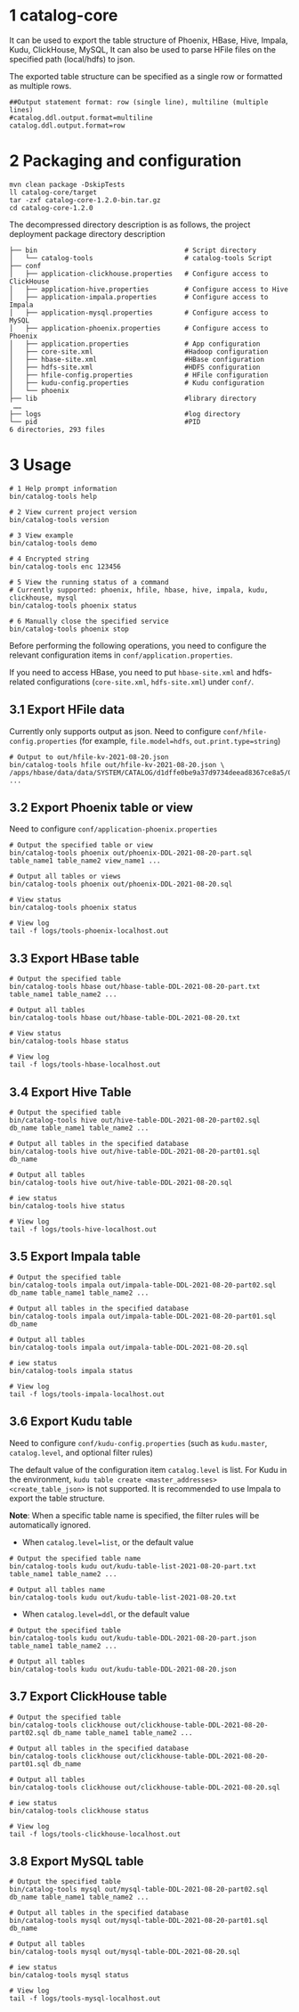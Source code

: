 
# 1 catalog-core
It can be used to export the table structure of Phoenix, HBase, Hive, Impala, Kudu, ClickHouse, MySQL,
It can also be used to parse HFile files on the specified path (local/hdfs) to json.

The exported table structure can be specified as a single row or formatted as multiple rows.
```
##Output statement format: row (single line), multiline (multiple lines)
#catalog.ddl.output.format=multiline
catalog.ddl.output.format=row
```

# 2 Packaging and configuration
```
mvn clean package -DskipTests
ll catalog-core/target
tar -zxf catalog-core-1.2.0-bin.tar.gz
cd catalog-core-1.2.0
```

The decompressed directory description is as follows, 
the project deployment package directory description
```
├── bin                                     # Script directory
│   └── catalog-tools                       # catalog-tools Script
├── conf
│   ├── application-clickhouse.properties   # Configure access to ClickHouse
│   ├── application-hive.properties         # Configure access to Hive
│   ├── application-impala.properties       # Configure access to Impala
│   ├── application-mysql.properties        # Configure access to MySQL
│   ├── application-phoenix.properties      # Configure access to Phoenix
│   ├── application.properties              # App configuration
│   ├── core-site.xml                       #Hadoop configuration
│   ├── hbase-site.xml                      #HBase configuration
│   ├── hdfs-site.xml                       #HDFS configuration
│   ├── hfile-config.properties             # HFile configuration
│   ├── kudu-config.properties              # Kudu configuration
│   └── phoenix
├── lib                                     #library directory
 ……
├── logs                                    #log directory
└── pid                                     #PID
6 directories, 293 files
```

# 3 Usage
```
# 1 Help prompt information
bin/catalog-tools help

# 2 View current project version
bin/catalog-tools version

# 3 View example
bin/catalog-tools demo

# 4 Encrypted string
bin/catalog-tools enc 123456

# 5 View the running status of a command
# Currently supported: phoenix, hfile, hbase, hive, impala, kudu, clickhouse, mysql
bin/catalog-tools phoenix status

# 6 Manually close the specified service
bin/catalog-tools phoenix stop
```

Before performing the following operations, you need to configure the relevant 
configuration items in `conf/application.properties`.

If you need to access HBase, you need to put `hbase-site.xml` and hdfs-related 
configurations (`core-site.xml`, `hdfs-site.xml`) under `conf/`.


## 3.1 Export HFile data
Currently only supports output as json.
Need to configure `conf/hfile-config.properties` (for example, `file.model=hdfs`, `out.print.type=string`)
```
# Output to out/hfile-kv-2021-08-20.json
bin/catalog-tools hfile out/hfile-kv-2021-08-20.json \
/apps/hbase/data/data/SYSTEM/CATALOG/d1dffe0be9a37d9734deead8367ce8a5/0/9d600b80522d4f82b976c55f72adbf0f ...
```

## 3.2 Export Phoenix table or view
Need to configure `conf/application-phoenix.properties`
```
# Output the specified table or view
bin/catalog-tools phoenix out/phoenix-DDL-2021-08-20-part.sql table_name1 table_name2 view_name1 ...

# Output all tables or views
bin/catalog-tools phoenix out/phoenix-DDL-2021-08-20.sql

# View status
bin/catalog-tools phoenix status

# View log
tail -f logs/tools-phoenix-localhost.out
```

## 3.3 Export HBase table
```
# Output the specified table
bin/catalog-tools hbase out/hbase-table-DDL-2021-08-20-part.txt table_name1 table_name2 ...

# Output all tables 
bin/catalog-tools hbase out/hbase-table-DDL-2021-08-20.txt

# View status
bin/catalog-tools hbase status

# View log
tail -f logs/tools-hbase-localhost.out
```

## 3.4 Export Hive Table
```
# Output the specified table
bin/catalog-tools hive out/hive-table-DDL-2021-08-20-part02.sql db_name table_name1 table_name2 ...

# Output all tables in the specified database
bin/catalog-tools hive out/hive-table-DDL-2021-08-20-part01.sql db_name

# Output all tables
bin/catalog-tools hive out/hive-table-DDL-2021-08-20.sql

# iew status
bin/catalog-tools hive status

# View log
tail -f logs/tools-hive-localhost.out
```

## 3.5 Export Impala table
```
# Output the specified table
bin/catalog-tools impala out/impala-table-DDL-2021-08-20-part02.sql db_name table_name1 table_name2 ...

# Output all tables in the specified database
bin/catalog-tools impala out/impala-table-DDL-2021-08-20-part01.sql db_name

# Output all tables
bin/catalog-tools impala out/impala-table-DDL-2021-08-20.sql

# iew status
bin/catalog-tools impala status

# View log
tail -f logs/tools-impala-localhost.out
```

## 3.6 Export Kudu table
Need to configure `conf/kudu-config.properties` (such as `kudu.master`, `catalog.level`, and optional filter rules)

The default value of the configuration item `catalog.level` is list. 
For Kudu in the environment, `kudu table create <master_addresses> <create_table_json>` is not supported. 
It is recommended to use Impala to export the table structure.

**Note**: When a specific table name is specified, the filter rules will be automatically ignored.

* When `catalog.level=list`, or the default value
```
# Output the specified table name
bin/catalog-tools kudu out/kudu-table-list-2021-08-20-part.txt table_name1 table_name2 ...

# Output all tables name
bin/catalog-tools kudu out/kudu-table-list-2021-08-20.txt
```

* When `catalog.level=ddl`, or the default value
```
# Output the specified table
bin/catalog-tools kudu out/kudu-table-DDL-2021-08-20-part.json table_name1 table_name2 ...

# Output all tables
bin/catalog-tools kudu out/kudu-table-DDL-2021-08-20.json
```

## 3.7 Export ClickHouse table
```
# Output the specified table
bin/catalog-tools clickhouse out/clickhouse-table-DDL-2021-08-20-part02.sql db_name table_name1 table_name2 ...

# Output all tables in the specified database
bin/catalog-tools clickhouse out/clickhouse-table-DDL-2021-08-20-part01.sql db_name

# Output all tables
bin/catalog-tools clickhouse out/clickhouse-table-DDL-2021-08-20.sql

# iew status
bin/catalog-tools clickhouse status

# View log
tail -f logs/tools-clickhouse-localhost.out
```


## 3.8 Export MySQL table
```
# Output the specified table
bin/catalog-tools mysql out/mysql-table-DDL-2021-08-20-part02.sql db_name table_name1 table_name2 ...

# Output all tables in the specified database
bin/catalog-tools mysql out/mysql-table-DDL-2021-08-20-part01.sql db_name

# Output all tables
bin/catalog-tools mysql out/mysql-table-DDL-2021-08-20.sql

# iew status
bin/catalog-tools mysql status

# View log
tail -f logs/tools-mysql-localhost.out
```

